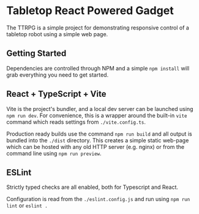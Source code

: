 # Tabletop React Powered Gadget

The TTRPG is a simple project for demonstrating responsive control of a tabletop robot using a simple web page.

## Getting Started

Dependencies are controlled through NPM and a simple `npm install` will grab everything you need to get started.

## React + TypeScript + Vite

Vite is the project's bundler, and a local dev server can be launched using `npm run dev`. For convenience, this is
a wrapper around the built-in `vite` command which reads settings from `./vite.config.ts`.

Production ready builds use the command `npm run build` and all output is bundled into the `./dist` directory.
This creates a simple static web-page which can be hosted with any old HTTP server (e.g. nginx) or from the
command line using `npm run preview`.

## ESLint

Strictly typed checks are all enabled, both for Typescript and React.

Configuration is read from the `./eslint.config.js` and run using `npm run lint` or `eslint .`
